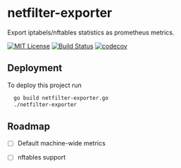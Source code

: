 
# netfilter-exporter

Export iptabels/nftables statistics as prometheus metrics. 

[![MIT License](https://img.shields.io/badge/License-MIT-green.svg)](https://choosealicense.com/licenses/mit/)
[![Build Status](https://github.com/ne-bknn/exporter-merger/actions/workflows/build.yml/badge.svg)]()
[![codecov](https://codecov.io/gh/ne-bknn/netfilter-exporter/branch/master/graph/badge.svg?token=A85S07L6P5)](https://codecov.io/gh/ne-bknn/exporter-merger)

## Deployment

To deploy this project run

```bash
  go build netfilter-exporter.go
  ./netfilter-exporter
```

## Roadmap

- [ ] Default machine-wide metrics
- [ ] nftables support



